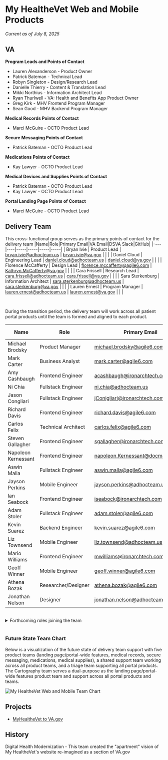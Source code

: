 # My HealtheVet Web and Mobile Products
*Current as of July 8, 2025*

## VA
**Program Leads and Points of Contact**
- Lauren Alexanderson - Product Owner
- Patrick Bateman - Technical Lead
- Robyn Singleton - Design/Research Lead
- Danielle Thierry - Content & Translation Lead
- Mikki Northius - Information Architect Lead
- Ryan Thurlwell - VA: Health and Benefits App Product Owner
- Greg Kirk - MHV Frontend Program Manager
- Sean Good - MHV Backend Program Manager

**Medical Records Points of Contact**
- Marci McGuire - OCTO Product Lead

**Secure Messaging Points of Contact**
- Patrick Bateman - OCTO Product Lead

**Medications Points of Contact**
- Kay Lawyer - OCTO Product Lead

**Medical Devices and Supplies Points of Contact**
- Patrick Bateman - OCTO Product Lead
- Kay Lawyer - OCTO Product Lead

**Portal Landing Page Points of Contact**
- Marci McGuire - OCTO Product Lead



## Delivery Team
This cross-functional group serves as the primary points of contact for the delivery team
|Name|Role|Primary Email|VA Email|DSVA Slack|GitHub|
|----|----|-----|-----|-----|-----|
| Bryan Ivie | Product Lead | bryan.ivie@adhocteam.us | bryan.ivie@va.gov |  |  |
| Daniel Cloud | Engineering Lead | daniel.cloud@adhocteam.us | daniel.cloud@va.gov |  |  |
| Florence McCafferty | Design Lead | florence.mccafferty@agile6.com | Kathryn.McCafferty@va.gov |  |  |
| Cara Frissell | Research Lead | cara.frissell@adhocteam.us | cara.frissell@va.gov |  |  |
| Sara Sterkenburg | Information Architect | sara.sterkenburg@adhocteam.us | sara.sterkenburg@va.gov |  |  |
| Lauren Ernest | Program Manager | lauren.ernest@adhocteam.us | lauren.ernest@va.gov |  |  |

<br>

During the transition period, the delivery team will work across all patient portal products until the team is formed and aligned to each product.

|Name|Role|Primary Email|VA Email|DSVA Slack|GitHub|
|----|----|-----|-----|-----|-----|
| Michael Brodsky | Product Manager | michael.brodsky@agile6.com | michael.brodsky@va.gov |  |  |
| Mark Carter | Business Analyst | mark.carter@agile6.com | mark.carter4@va.gov |  |  |
| Amy Cashbaugh | Frontend Engineer | acashbaugh@ironarchtech.com | amy.cashbaugh@va.gov |  |  |
| Ni Chia |  Fullstack Engineer | ni.chia@adhocteam.us | tchut.chia@va.gov |  |  |
| Jason Congliari | Fullstack Engineer | jConigliari@ironarchtech.com | TBD |  |  |
| Richard Davis | Frontend Engineer | richard.davis@agile6.com | richard.davis437@va.gov |  |  |
| Carlos Felix | Technical Architect | carlos.felix@agile6.com | carlos.felixacevedo@va.gov |  |  |
| Steven Gallagher | Frontend Engineer | sgallagher@ironarchtech.com | TBD | TBD | TBD |
| Napoleon Kernessant | Frontend Engineer | napoleon.Kernessant@docme360.com | Napoleon.kernessant@va.gov | TBD | TBD |
| Aswin Malla | Fullstack Engineer | aswin.malla@agile6.com | TBD | TBD | TBD |
| Jayson Perkins | Mobile Engineer | jayson.perkins@adhocteam.us | jayson.perkins@va.gov |  |  |
| Ian Seabock | Frontend Engineer | iseabock@ironarchtech.com | TBD | TBD | TBD |
| Adam Stoler | Fullstack Engineer | adam.stoler@agile6.com | TBD | TBD | TBD |
| Kevin Suarez | Backend Engineer | kevin.suarez@agile6.com | kevin.suarez1@va.gov |  |  |
| Liz Townsend | Mobile Engineer | liz.townsend@adhocteam.us | elizabeth.townsend4@va.gov |  |  |
| Mario Williams | Frontend Engineer | mwilliams@ironarchtech.com | TBD | TBD | TBD |
| Geoff Winner | Mobile Engineer | geoff.winner@agile6.com | TBD | TBD | TBD |
| Athena Bozak | Researcher/Designer | athena.bozak@agile6.com | Athena.Bozak@va.gov |  |  |
| Jonathan Nelson | Designer | jonathan.nelson@adhocteam.us | jonathan.nelson@va.gov |  |  |

<br>

<details>
<summary>Forthcoming roles joining the team</summary>

|Name|Role|Primary Email|VA Email|DSVA Slack|GitHub|
|----|----|-----|-----|-----|-----|
| TBD | Data Specialist | TBD | TBD | TBD | TBD |
| TBD | Product Manager | TBD | TBD | TBD | TBD |
| TBD | Product Manager | TBD | TBD | TBD | TBD |
| TBD | Mobile Engineer | TBD | TBD | TBD | TBD |
| TBD | Backend Engineer | TBD | TBD | TBD | TBD |
| TBD | Backend Engineer | TBD | TBD | TBD | TBD |
| TBD | Frontend Engineer | TBD | TBD | TBD | TBD |
| TBD | Frontend Engineer | TBD | TBD | TBD | TBD |
| TBD | Frontend Engineer | TBD | TBD | TBD | TBD |
| TBD | Frontend Engineer | TBD | TBD | TBD | TBD |
| TBD | Frontend Engineer | TBD | TBD | TBD | TBD |
| TBD | Fullstack Engineer | TBD | TBD | TBD | TBD |
| TBD | Fullstack Engineer | TBD | TBD | TBD | TBD |
| TBD | Fullstack Engineer | TBD | TBD | TBD | TBD |
| TBD | QA Engineer | TBD | TBD | TBD | TBD |
| TBD | QA Engineer | TBD | TBD | TBD | TBD |
| TBD | Designer | TBD | TBD | TBD | TBD |
| TBD | Designer | TBD | TBD | TBD | TBD |
| TBD | Accessibility Specialist | TBD | TBD | TBD | TBD |
| TBD | Researcher/Information Architect | TBD | TBD | TBD | TBD |

</details>
<br>

### Future State Team Chart
Below is a visualization of the future state of delivery team support with five product teams (landing page/portal-wide features, medical records, secure messaging, medications, medical supplies), a shared support team working across all product teams, and a triage team supporting all portal products. The Cartography team serves a dual-purpose as the landing page/portal-wide features product team and support across all portal products and teams.

![My HealtheVet Web and Mobile Team Chart](https://github.com/user-attachments/assets/821be666-e7fc-4174-a3a9-ec4035912916)



## Projects
- [MyHealtheVet to VA.gov](https://github.com/department-of-veterans-affairs/va.gov-team/blob/master/products/health-care/digital-health-modernization/mhv-to-va.gov/)


## History
Digital Health Modernization - This team created the "apartment" vision of My HealtheVet's website re-imagined as a section of VA.gov
